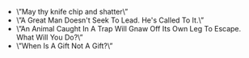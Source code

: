 - \”May thy knife chip and shatter\”
- \”A Great Man Doesn't Seek To Lead. He's Called To It.\”
- \”An Animal Caught In A Trap Will Gnaw Off Its Own Leg To Escape. What Will You Do?\”
- \”When Is A Gift Not A Gift?\”
